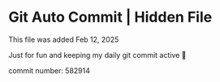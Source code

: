 # Git Auto Commit | Hidden File

This file was added Feb 12, 2025

Just for fun and keeping my daily git commit active 🤪

commit number: 582914
